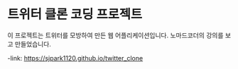 # 트위터 클론 코딩 프로젝트

이 프로젝트는 트위터를 모방하여 만든 웹 어플리케이션입니다.
노마드코더의 강의를 보고 만들었습니다.

-link: https://sjpark1120.github.io/twitter_clone

